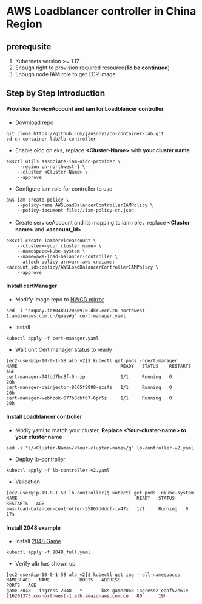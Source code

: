 # AWS Loadblancer controller in China Region

## prerequsite

1. Kubernets version >= 1.17
2. Enough right to provision required resource(**To be continued**)
3. Enough node IAM role to get ECR image 

## Step by Step Introduction

#### Provision ServiceAccount and iam for Loadblancer controller

* Download repo

```
git clone https://github.com/jansony1/cn-container-lab.git
cd cn-container-lab/lb-controller
```

* Enable oidc on eks, replace **\<Cluster-Name>** with **your cluster name**

```
eksctl utils associate-iam-oidc-provider \
    --region cn-northwest-1 \
    --cluster <Cluster-Name> \
    --approve
```

* Configure  iam role for controller to use

```
aws iam create-policy \
    --policy-name AWSLoadBalancerControllerIAMPolicy \
    --policy-document file://iam-policy-cn.json
```

* Create serviceAccount and its mapping to iam role，replace **\<Cluster name>** and **<account_id>**

```
eksctl create iamserviceaccount \
	--cluster=<your cluster name> \
	--namespace=kube-system \
	--name=aws-load-balancer-controller \
	--attach-policy-arn=arn:aws-cn:iam::<account_id>:policy/AWSLoadBalancerControllerIAMPolicy \
	--approve
```

#### Install certManager

* Modify image repo to [NWCD mirror](https://github.com/nwcdlabs/container-mirror)

```
sed -i "s#quay.io#048912060910.dkr.ecr.cn-northwest-1.amazonaws.com.cn/quay#g" cert-manager.yaml
```

* Install 

```
kubectl apply -f cert-manager.yaml
```

* Wait unit Cert manager status  to ready

```
[ec2-user@ip-10-0-1-58 alb_v2]$ kubectl get pods -ncert-manager
NAME                                      READY   STATUS    RESTARTS   AGE
cert-manager-74fdd7bc8f-6hrzp             1/1     Running   0          20h
cert-manager-cainjector-8665f9998-zzsfz   1/1     Running   0          20h
cert-manager-webhook-677b8cbf67-6pr5z     1/1     Running   0          20h
```

#### Install  Loadblancer controller

* Modiy yaml to match your cluster, **Replace \<Your-cluster-name> to your cluster name** 

```
sed -i "s/<Cluster-Name>/<Your-cluster-name>/g" lb-controller-v2.yaml
```

* Deploy lb-controller

```
kubectl apply -f lb-controller-v2.yaml
```

* Validation

```
[ec2-user@ip-10-0-1-58 lb-controller]$ kubectl get pods -nkube-system
NAME                                            READY   STATUS    RESTARTS   AGE
aws-load-balancer-controller-55867dddcf-lw47x   1/1     Running   0          17s
```

#### Install  2048 example

* Install [2048 Game](https://docs.amazonaws.cn/en_us/eks/latest/userguide/alb-ingress.html)

```
kubectl apply -f 2048_full.yaml
```

* Verify alb has shown up 

```
[ec2-user@ip-10-0-1-58 alb_v2]$ kubectl get ing --all-namespaces
NAMESPACE   NAME           HOSTS   ADDRESS                                                                          PORTS   AGE
game-2048   ingress-2048   *       k8s-game2048-ingress2-eaaf52e61e-216201375.cn-northwest-1.elb.amazonaws.com.cn   80      19h
```










